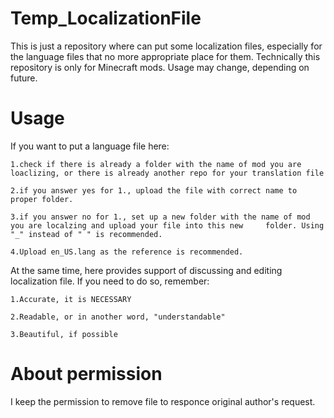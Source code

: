 # Temp_LocalizationFile
This is just a repository where can put some localization files,
especially for the language files that no more appropriate place for them.
Technically this repository is only for Minecraft mods. 
Usage may change, depending on future.

# Usage
If you want to put a language file here:

    1.check if there is already a folder with the name of mod you are loaclizing, or there is already another repo for your translation file

    2.if you answer yes for 1., upload the file with correct name to proper folder.

    3.if you answer no for 1., set up a new folder with the name of mod you are localzing and upload your file into this new     folder. Using "_" instead of " " is recommended.

    4.Upload en_US.lang as the reference is recommended.

At the same time, here provides support of discussing and editing localization file. If you need to do so, remember:

    1.Accurate, it is NECESSARY
    
    2.Readable, or in another word, "understandable"
    
    3.Beautiful, if possible

# About permission
I keep the permission to remove file to responce original author's request.
